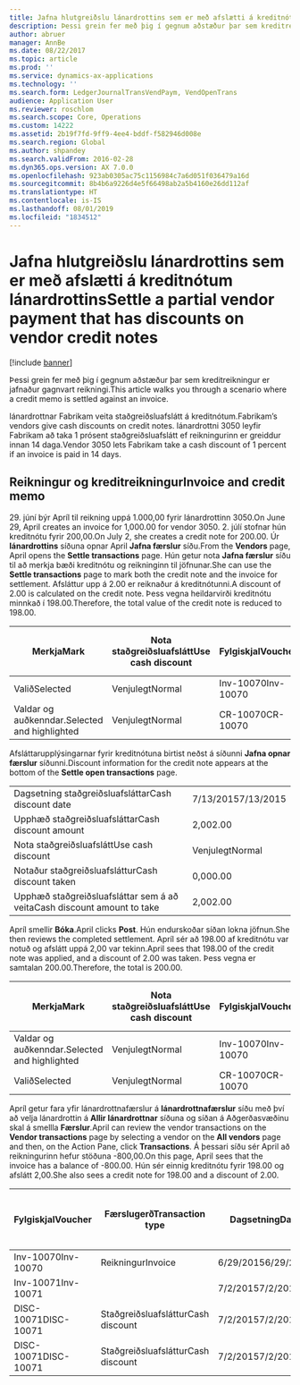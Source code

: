 ```yaml
---
title: Jafna hlutgreiðslu lánardrottins sem er með afslætti á kreditnótum lánardrottins
description: Þessi grein fer með þig í gegnum aðstæður þar sem kreditreikningur er jafnaður gagnvart reikningi.
author: abruer
manager: AnnBe
ms.date: 08/22/2017
ms.topic: article
ms.prod: ''
ms.service: dynamics-ax-applications
ms.technology: ''
ms.search.form: LedgerJournalTransVendPaym, VendOpenTrans
audience: Application User
ms.reviewer: roschlom
ms.search.scope: Core, Operations
ms.custom: 14222
ms.assetid: 2b19f7fd-9ff9-4ee4-bddf-f582946d008e
ms.search.region: Global
ms.author: shpandey
ms.search.validFrom: 2016-02-28
ms.dyn365.ops.version: AX 7.0.0
ms.openlocfilehash: 923ab0305ac75c1156984c7a6d051f036479a16d
ms.sourcegitcommit: 8b4b6a9226d4e5f66498ab2a5b4160e26dd112af
ms.translationtype: HT
ms.contentlocale: is-IS
ms.lasthandoff: 08/01/2019
ms.locfileid: "1834512"
---
```

# <a name="settle-a-partial-vendor-payment-that-has-discounts-on-vendor-credit-notes"></a><span data-ttu-id="e8d13-103">Jafna hlutgreiðslu lánardrottins sem er með afslætti á kreditnótum lánardrottins</span><span class="sxs-lookup"><span data-stu-id="e8d13-103">Settle a partial vendor payment that has discounts on vendor credit notes</span></span>

[!include [banner](../includes/banner.md)]

<span data-ttu-id="e8d13-104">Þessi grein fer með þig í gegnum aðstæður þar sem kreditreikningur er jafnaður gagnvart reikningi.</span><span class="sxs-lookup"><span data-stu-id="e8d13-104">This article walks you through a scenario where a credit memo is settled against an invoice.</span></span>

<span data-ttu-id="e8d13-105">lánardrottnar Fabrikam veita staðgreiðsluafslátt á kreditnótum.</span><span class="sxs-lookup"><span data-stu-id="e8d13-105">Fabrikam’s vendors give cash discounts on credit notes.</span></span> <span data-ttu-id="e8d13-106">lánardrottni 3050 leyfir   Fabrikam að taka 1 prósent staðgreiðsluafslátt ef reikningurinn er greiddur innan 14 daga.</span><span class="sxs-lookup"><span data-stu-id="e8d13-106">Vendor 3050 lets Fabrikam take a cash discount of 1 percent if an invoice is paid in 14 days.</span></span>

## <a name="invoice-and-credit-memo"></a><span data-ttu-id="e8d13-107">Reikningur og kreditreikningur</span><span class="sxs-lookup"><span data-stu-id="e8d13-107">Invoice and credit memo</span></span>
<span data-ttu-id="e8d13-108">29. júní býr Apríl til reikning uppá 1.000,00 fyrir lánardrottinn 3050.</span><span class="sxs-lookup"><span data-stu-id="e8d13-108">On June 29, April creates an invoice for 1,000.00 for vendor 3050.</span></span> <span data-ttu-id="e8d13-109">2. júlí stofnar hún kreditnótu fyrir 200,00.</span><span class="sxs-lookup"><span data-stu-id="e8d13-109">On July 2, she creates a credit note for 200.00.</span></span> <span data-ttu-id="e8d13-110">Úr **lánardrottins** síðuna opnar April **Jafna færslur** síðu.</span><span class="sxs-lookup"><span data-stu-id="e8d13-110">From the **Vendors** page, April opens the **Settle transactions** page.</span></span> <span data-ttu-id="e8d13-111">Hún getur nota **Jafna færslur** síðu til að merkja bæði kreditnótu og reikninginn til jöfnunar.</span><span class="sxs-lookup"><span data-stu-id="e8d13-111">She can use the **Settle transactions** page to mark both the credit note and the invoice for settlement.</span></span> <span data-ttu-id="e8d13-112">Afsláttur upp á 2.00 er reiknaður á kreditnótunni.</span><span class="sxs-lookup"><span data-stu-id="e8d13-112">A discount of 2.00 is calculated on the credit note.</span></span> <span data-ttu-id="e8d13-113">Þess vegna heildarvirði kreditnótu minnkað í 198.00.</span><span class="sxs-lookup"><span data-stu-id="e8d13-113">Therefore, the total value of the credit note is reduced to 198.00.</span></span>

| <span data-ttu-id="e8d13-114">Merkja</span><span class="sxs-lookup"><span data-stu-id="e8d13-114">Mark</span></span>                     | <span data-ttu-id="e8d13-115">Nota staðgreiðsluafslátt</span><span class="sxs-lookup"><span data-stu-id="e8d13-115">Use cash discount</span></span> | <span data-ttu-id="e8d13-116">Fylgiskjal</span><span class="sxs-lookup"><span data-stu-id="e8d13-116">Voucher</span></span>   | <span data-ttu-id="e8d13-117">Reikningur</span><span class="sxs-lookup"><span data-stu-id="e8d13-117">Account</span></span> | <span data-ttu-id="e8d13-118">Dagsetning</span><span class="sxs-lookup"><span data-stu-id="e8d13-118">Date</span></span>      | <span data-ttu-id="e8d13-119">Gjalddagi</span><span class="sxs-lookup"><span data-stu-id="e8d13-119">Due date</span></span>  | <span data-ttu-id="e8d13-120">Reikningur</span><span class="sxs-lookup"><span data-stu-id="e8d13-120">Invoice</span></span> | <span data-ttu-id="e8d13-121">Upphæð í gjaldmiðli færslu</span><span class="sxs-lookup"><span data-stu-id="e8d13-121">Amount in transaction currency</span></span> | <span data-ttu-id="e8d13-122">Gjaldmiðill</span><span class="sxs-lookup"><span data-stu-id="e8d13-122">Currency</span></span> | <span data-ttu-id="e8d13-123">Upphæð til jöfnunar</span><span class="sxs-lookup"><span data-stu-id="e8d13-123">Amount to settle</span></span> |
|--------------------------|-------------------|-----------|---------|-----------|-----------|---------|--------------------------------|----------|------------------|
| <span data-ttu-id="e8d13-124">Valið</span><span class="sxs-lookup"><span data-stu-id="e8d13-124">Selected</span></span>                 | <span data-ttu-id="e8d13-125">Venjulegt</span><span class="sxs-lookup"><span data-stu-id="e8d13-125">Normal</span></span>            | <span data-ttu-id="e8d13-126">Inv-10070</span><span class="sxs-lookup"><span data-stu-id="e8d13-126">Inv-10070</span></span> | <span data-ttu-id="e8d13-127">3050</span><span class="sxs-lookup"><span data-stu-id="e8d13-127">3050</span></span>    | <span data-ttu-id="e8d13-128">6/29/2015</span><span class="sxs-lookup"><span data-stu-id="e8d13-128">6/29/2015</span></span> | <span data-ttu-id="e8d13-129">7/29/2015</span><span class="sxs-lookup"><span data-stu-id="e8d13-129">7/29/2015</span></span> | <span data-ttu-id="e8d13-130">10070</span><span class="sxs-lookup"><span data-stu-id="e8d13-130">10070</span></span>   | <span data-ttu-id="e8d13-131">-1.000,00</span><span class="sxs-lookup"><span data-stu-id="e8d13-131">-1,000.00</span></span>                      | <span data-ttu-id="e8d13-132">USD</span><span class="sxs-lookup"><span data-stu-id="e8d13-132">USD</span></span>      | <span data-ttu-id="e8d13-133">-990,00</span><span class="sxs-lookup"><span data-stu-id="e8d13-133">-990.00</span></span>          |
| <span data-ttu-id="e8d13-134">Valdar og auðkenndar.</span><span class="sxs-lookup"><span data-stu-id="e8d13-134">Selected and highlighted</span></span> | <span data-ttu-id="e8d13-135">Venjulegt</span><span class="sxs-lookup"><span data-stu-id="e8d13-135">Normal</span></span>            | <span data-ttu-id="e8d13-136">CR-10070</span><span class="sxs-lookup"><span data-stu-id="e8d13-136">CR-10070</span></span>  | <span data-ttu-id="e8d13-137">3050</span><span class="sxs-lookup"><span data-stu-id="e8d13-137">3050</span></span>    | <span data-ttu-id="e8d13-138">7/2/2015</span><span class="sxs-lookup"><span data-stu-id="e8d13-138">7/2/2015</span></span>  | <span data-ttu-id="e8d13-139">7/29/2015</span><span class="sxs-lookup"><span data-stu-id="e8d13-139">7/29/2015</span></span> |         | <span data-ttu-id="e8d13-140">200,00</span><span class="sxs-lookup"><span data-stu-id="e8d13-140">200.00</span></span>                         | <span data-ttu-id="e8d13-141">USD</span><span class="sxs-lookup"><span data-stu-id="e8d13-141">USD</span></span>      | <span data-ttu-id="e8d13-142">198.00</span><span class="sxs-lookup"><span data-stu-id="e8d13-142">198.00</span></span>           |

<span data-ttu-id="e8d13-143">Afsláttarupplýsingarnar fyrir kreditnótuna birtist neðst á síðunni **Jafna opnar færslur** síðunni.</span><span class="sxs-lookup"><span data-stu-id="e8d13-143">Discount information for the credit note appears at the bottom of the **Settle open transactions** page.</span></span>

|                              |           |
|------------------------------|-----------|
| <span data-ttu-id="e8d13-144">Dagsetning staðgreiðsluafsláttar</span><span class="sxs-lookup"><span data-stu-id="e8d13-144">Cash discount date</span></span>           | <span data-ttu-id="e8d13-145">7/13/2015</span><span class="sxs-lookup"><span data-stu-id="e8d13-145">7/13/2015</span></span> |
| <span data-ttu-id="e8d13-146">Upphæð staðgreiðsluafsláttar</span><span class="sxs-lookup"><span data-stu-id="e8d13-146">Cash discount amount</span></span>         | <span data-ttu-id="e8d13-147">2,00</span><span class="sxs-lookup"><span data-stu-id="e8d13-147">2.00</span></span>      |
| <span data-ttu-id="e8d13-148">Nota staðgreiðsluafslátt</span><span class="sxs-lookup"><span data-stu-id="e8d13-148">Use cash discount</span></span>            | <span data-ttu-id="e8d13-149">Venjulegt</span><span class="sxs-lookup"><span data-stu-id="e8d13-149">Normal</span></span>    |
| <span data-ttu-id="e8d13-150">Notaður staðgreiðsluafsláttur</span><span class="sxs-lookup"><span data-stu-id="e8d13-150">Cash discount taken</span></span>          | <span data-ttu-id="e8d13-151">0,00</span><span class="sxs-lookup"><span data-stu-id="e8d13-151">0.00</span></span>      |
| <span data-ttu-id="e8d13-152">Upphæð staðgreiðsluafsláttar sem á að veita</span><span class="sxs-lookup"><span data-stu-id="e8d13-152">Cash discount amount to take</span></span> | <span data-ttu-id="e8d13-153">2,00</span><span class="sxs-lookup"><span data-stu-id="e8d13-153">2.00</span></span>      |

<span data-ttu-id="e8d13-154">Apríl smellir **Bóka**.</span><span class="sxs-lookup"><span data-stu-id="e8d13-154">April clicks **Post**.</span></span> <span data-ttu-id="e8d13-155">Hún endurskoðar síðan lokna jöfnun.</span><span class="sxs-lookup"><span data-stu-id="e8d13-155">She then reviews the completed settlement.</span></span> <span data-ttu-id="e8d13-156">Apríl sér að 198.00 af kreditnótu var notuð og afslátt uppá 2,00 var tekinn.</span><span class="sxs-lookup"><span data-stu-id="e8d13-156">April sees that 198.00 of the credit note was applied, and a discount of 2.00 was taken.</span></span> <span data-ttu-id="e8d13-157">Þess vegna er samtalan 200.00.</span><span class="sxs-lookup"><span data-stu-id="e8d13-157">Therefore, the total is 200.00.</span></span>

| <span data-ttu-id="e8d13-158">Merkja</span><span class="sxs-lookup"><span data-stu-id="e8d13-158">Mark</span></span>                     | <span data-ttu-id="e8d13-159">Nota staðgreiðsluafslátt</span><span class="sxs-lookup"><span data-stu-id="e8d13-159">Use cash discount</span></span> | <span data-ttu-id="e8d13-160">Fylgiskjal</span><span class="sxs-lookup"><span data-stu-id="e8d13-160">Voucher</span></span>   | <span data-ttu-id="e8d13-161">Reikningur</span><span class="sxs-lookup"><span data-stu-id="e8d13-161">Account</span></span> | <span data-ttu-id="e8d13-162">Dagsetning</span><span class="sxs-lookup"><span data-stu-id="e8d13-162">Date</span></span>      | <span data-ttu-id="e8d13-163">Gjalddagi</span><span class="sxs-lookup"><span data-stu-id="e8d13-163">Due date</span></span>  | <span data-ttu-id="e8d13-164">Reikningur</span><span class="sxs-lookup"><span data-stu-id="e8d13-164">Invoice</span></span>  | <span data-ttu-id="e8d13-165">Upphæð í gjaldmiðli færslu</span><span class="sxs-lookup"><span data-stu-id="e8d13-165">Amount in transaction currency</span></span> | <span data-ttu-id="e8d13-166">Gjaldmiðill</span><span class="sxs-lookup"><span data-stu-id="e8d13-166">Currency</span></span> | <span data-ttu-id="e8d13-167">Upphæð til jöfnunar</span><span class="sxs-lookup"><span data-stu-id="e8d13-167">Amount to settle</span></span> |
|--------------------------|-------------------|-----------|---------|-----------|-----------|----------|--------------------------------|----------|------------------|
| <span data-ttu-id="e8d13-168">Valdar og auðkenndar.</span><span class="sxs-lookup"><span data-stu-id="e8d13-168">Selected and highlighted</span></span> | <span data-ttu-id="e8d13-169">Venjulegt</span><span class="sxs-lookup"><span data-stu-id="e8d13-169">Normal</span></span>            | <span data-ttu-id="e8d13-170">Inv-10070</span><span class="sxs-lookup"><span data-stu-id="e8d13-170">Inv-10070</span></span> | <span data-ttu-id="e8d13-171">3050</span><span class="sxs-lookup"><span data-stu-id="e8d13-171">3050</span></span>    | <span data-ttu-id="e8d13-172">6/29/2015</span><span class="sxs-lookup"><span data-stu-id="e8d13-172">6/29/2015</span></span> | <span data-ttu-id="e8d13-173">7/29/2015</span><span class="sxs-lookup"><span data-stu-id="e8d13-173">7/29/2015</span></span> | <span data-ttu-id="e8d13-174">10070</span><span class="sxs-lookup"><span data-stu-id="e8d13-174">10070</span></span>    | <span data-ttu-id="e8d13-175">-1.000,00</span><span class="sxs-lookup"><span data-stu-id="e8d13-175">-1,000.00</span></span>                      | <span data-ttu-id="e8d13-176">USD</span><span class="sxs-lookup"><span data-stu-id="e8d13-176">USD</span></span>      | <span data-ttu-id="e8d13-177">200.00</span><span class="sxs-lookup"><span data-stu-id="e8d13-177">-200.00</span></span>          |
| <span data-ttu-id="e8d13-178">Valið</span><span class="sxs-lookup"><span data-stu-id="e8d13-178">Selected</span></span>                 | <span data-ttu-id="e8d13-179">Venjulegt</span><span class="sxs-lookup"><span data-stu-id="e8d13-179">Normal</span></span>            | <span data-ttu-id="e8d13-180">CR-10070</span><span class="sxs-lookup"><span data-stu-id="e8d13-180">CR-10070</span></span>  | <span data-ttu-id="e8d13-181">3050</span><span class="sxs-lookup"><span data-stu-id="e8d13-181">3050</span></span>    | <span data-ttu-id="e8d13-182">7/2/2015</span><span class="sxs-lookup"><span data-stu-id="e8d13-182">7/2/2015</span></span>  | <span data-ttu-id="e8d13-183">7/29/2015</span><span class="sxs-lookup"><span data-stu-id="e8d13-183">7/29/2015</span></span> | <span data-ttu-id="e8d13-184">CR-10070</span><span class="sxs-lookup"><span data-stu-id="e8d13-184">CR-10070</span></span> | <span data-ttu-id="e8d13-185">200,00</span><span class="sxs-lookup"><span data-stu-id="e8d13-185">200.00</span></span>                         | <span data-ttu-id="e8d13-186">USD</span><span class="sxs-lookup"><span data-stu-id="e8d13-186">USD</span></span>      | <span data-ttu-id="e8d13-187">198.00</span><span class="sxs-lookup"><span data-stu-id="e8d13-187">198.00</span></span>           |

<span data-ttu-id="e8d13-188">Apríl getur fara yfir lánardrottnafærslur á **lánardrottnafærslur** síðu með því að velja lánardrottin á **Allir lánardrottnar** síðuna og síðan á Aðgerðasvæðinu skal á smellla **Færslur**.</span><span class="sxs-lookup"><span data-stu-id="e8d13-188">April can review the vendor transactions on the **Vendor transactions** page by selecting a vendor on the **All vendors** page and then, on the Action Pane, click **Transactions**.</span></span> <span data-ttu-id="e8d13-189">Á þessari síðu sér April að reikningurinn hefur stöðuna -800,00.</span><span class="sxs-lookup"><span data-stu-id="e8d13-189">On this page, April sees that the invoice has a balance of -800.00.</span></span> <span data-ttu-id="e8d13-190">Hún sér einnig kreditnótu fyrir 198.00 og afslátt 2,00.</span><span class="sxs-lookup"><span data-stu-id="e8d13-190">She also sees a credit note for 198.00 and a discount of 2.00.</span></span>

| <span data-ttu-id="e8d13-191">Fylgiskjal</span><span class="sxs-lookup"><span data-stu-id="e8d13-191">Voucher</span></span>    | <span data-ttu-id="e8d13-192">Færslugerð</span><span class="sxs-lookup"><span data-stu-id="e8d13-192">Transaction type</span></span> | <span data-ttu-id="e8d13-193">Dagsetning</span><span class="sxs-lookup"><span data-stu-id="e8d13-193">Date</span></span>      | <span data-ttu-id="e8d13-194">Reikningur</span><span class="sxs-lookup"><span data-stu-id="e8d13-194">Invoice</span></span> | <span data-ttu-id="e8d13-195">Upphæð í færslugjaldmiðli - debet</span><span class="sxs-lookup"><span data-stu-id="e8d13-195">Amount in transaction currency debit</span></span> | <span data-ttu-id="e8d13-196">Upphæð í færslugjaldmiðli - kredit</span><span class="sxs-lookup"><span data-stu-id="e8d13-196">Amount in transaction currency credit</span></span> | <span data-ttu-id="e8d13-197">Staða</span><span class="sxs-lookup"><span data-stu-id="e8d13-197">Balance</span></span> | <span data-ttu-id="e8d13-198">Gjaldmiðill</span><span class="sxs-lookup"><span data-stu-id="e8d13-198">Currency</span></span> |
|------------|------------------|-----------|---------|--------------------------------------|---------------------------------------|---------|----------|
| <span data-ttu-id="e8d13-199">Inv-10070</span><span class="sxs-lookup"><span data-stu-id="e8d13-199">Inv-10070</span></span>  | <span data-ttu-id="e8d13-200">Reikningur</span><span class="sxs-lookup"><span data-stu-id="e8d13-200">Invoice</span></span>          | <span data-ttu-id="e8d13-201">6/29/2015</span><span class="sxs-lookup"><span data-stu-id="e8d13-201">6/29/2015</span></span> | <span data-ttu-id="e8d13-202">10070</span><span class="sxs-lookup"><span data-stu-id="e8d13-202">10070</span></span>   |                                      | <span data-ttu-id="e8d13-203">1.000,00</span><span class="sxs-lookup"><span data-stu-id="e8d13-203">1,000.00</span></span>                              | <span data-ttu-id="e8d13-204">-800.00</span><span class="sxs-lookup"><span data-stu-id="e8d13-204">-800.00</span></span> | <span data-ttu-id="e8d13-205">USD</span><span class="sxs-lookup"><span data-stu-id="e8d13-205">USD</span></span>      |
| <span data-ttu-id="e8d13-206">Inv-10071</span><span class="sxs-lookup"><span data-stu-id="e8d13-206">Inv-10071</span></span>  |                  | <span data-ttu-id="e8d13-207">7/2/2015</span><span class="sxs-lookup"><span data-stu-id="e8d13-207">7/2/2015</span></span>  | <span data-ttu-id="e8d13-208">CR10071</span><span class="sxs-lookup"><span data-stu-id="e8d13-208">CR10071</span></span> | <span data-ttu-id="e8d13-209">200,00</span><span class="sxs-lookup"><span data-stu-id="e8d13-209">200.00</span></span>                               |                                       | <span data-ttu-id="e8d13-210">0,00</span><span class="sxs-lookup"><span data-stu-id="e8d13-210">0.00</span></span>    | <span data-ttu-id="e8d13-211">USD</span><span class="sxs-lookup"><span data-stu-id="e8d13-211">USD</span></span>      |
| <span data-ttu-id="e8d13-212">DISC-10071</span><span class="sxs-lookup"><span data-stu-id="e8d13-212">DISC-10071</span></span> |  <span data-ttu-id="e8d13-213">Staðgreiðsluafsláttur</span><span class="sxs-lookup"><span data-stu-id="e8d13-213">Cash discount</span></span>   | <span data-ttu-id="e8d13-214">7/2/2015</span><span class="sxs-lookup"><span data-stu-id="e8d13-214">7/2/2015</span></span>  |         | <span data-ttu-id="e8d13-215">2,00</span><span class="sxs-lookup"><span data-stu-id="e8d13-215">2.00</span></span>                                 |                                       | <span data-ttu-id="e8d13-216">0,00</span><span class="sxs-lookup"><span data-stu-id="e8d13-216">0.00</span></span>    | <span data-ttu-id="e8d13-217">USD</span><span class="sxs-lookup"><span data-stu-id="e8d13-217">USD</span></span>      |
| <span data-ttu-id="e8d13-218">DISC-10071</span><span class="sxs-lookup"><span data-stu-id="e8d13-218">DISC-10071</span></span> |  <span data-ttu-id="e8d13-219">Staðgreiðsluafsláttur</span><span class="sxs-lookup"><span data-stu-id="e8d13-219">Cash discount</span></span>   | <span data-ttu-id="e8d13-220">7/2/2015</span><span class="sxs-lookup"><span data-stu-id="e8d13-220">7/2/2015</span></span>  |         |                                      | <span data-ttu-id="e8d13-221">2,00</span><span class="sxs-lookup"><span data-stu-id="e8d13-221">2.00</span></span>                                  | <span data-ttu-id="e8d13-222">0,00</span><span class="sxs-lookup"><span data-stu-id="e8d13-222">0.00</span></span>    | <span data-ttu-id="e8d13-223">USD</span><span class="sxs-lookup"><span data-stu-id="e8d13-223">USD</span></span>      |





